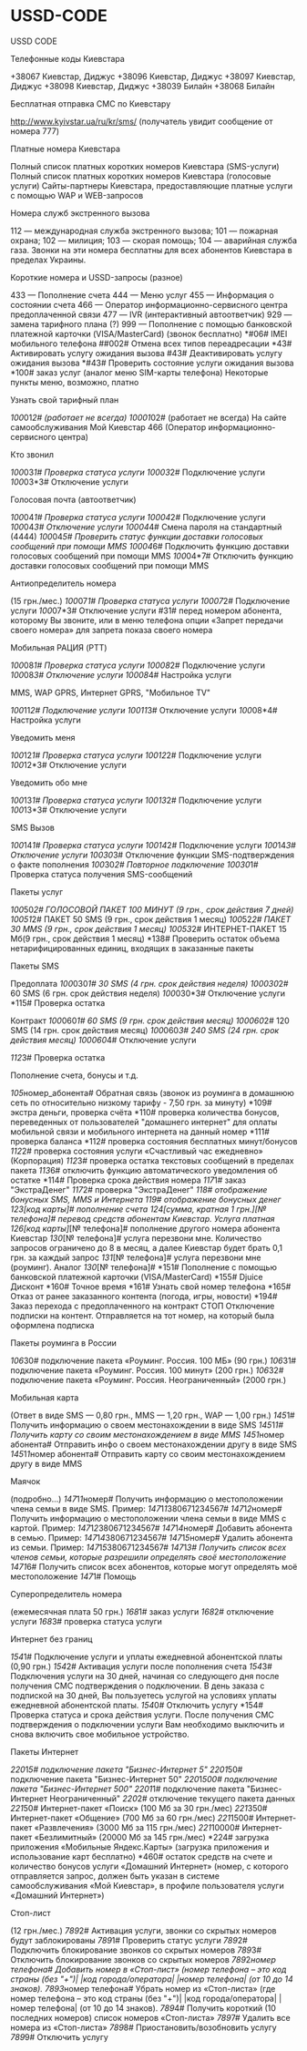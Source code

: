 # USSD-CODE
USSD CODE

Телефонные коды Киевстара

+38067 Киевстар, Диджус
+38096 Киевстар, Диджус
+38097 Киевстар, Диджус
+38098 Киевстар, Диджус
+38039 Билайн
+38068 Билайн

Бесплатная отправка СМС по Киевстару

http://www.kyivstar.ua/ru/kr/sms/ (получатель увидит сообщение от номера 777)

Платные номера Киевстара

Полный список платных коротких номеров Киевстара (SMS-услуги)
Полный список платных коротких номеров Киевстара (голосовые услуги)
Сайты-партнеры Киевстара, предоставляющие платные услуги с помощью WAP и WEB-запросов

Номера служб экстренного вызова

112 — международная служба экстренного вызова;
101 — пожарная охрана;
102 — милиция;
103 — скорая помощь;
104 — аварийная служба газа.
Звонки на эти номера бесплатны для всех абонентов Киевстара в пределах Украины.

Короткие номера и USSD-запросы (разное)

433 — Пополнение счета
444 — Меню услуг
455 — Информация о состоянии счета
466 — Оператор информационно-сервисного центра предоплаченной связи
477 — IVR (интерактивный автоответчик)
929 — замена тарифного плана (?)
999 — Пополнение с помощью банковской платежной карточки (VISA/MasterCard) (звонок бесплатно)
*#06# IMEI мобильного телефона
##002# Отмена всех типов переадресации
*43# Активировать услугу ожидания вызова
#43# Деактивировать услугу ожидания вызова
*#43# Проверить состояние услуги ожидания вызова
*100# заказ услуг (аналог меню SIM-карты телефона)
Некоторые пункты меню, возможно, платно

Узнать свой тарифный план

*100*01*2# (работает не всегда)
*100*01*02# (работает не всегда)
На сайте самообслуживания Мой Киевстар
466 (Оператор информационно-сервисного центра)

Кто звонил

*100*03*1# Проверка статуса услуги
*100*03*2# Подключение услуги
*100*03*3# Отключение услуги

Голосовая почта (автоответчик)

*100*04*1# Проверка статуса услуги
*100*04*2# Подключение услуги
*100*04*3# Отключение услуги
*100*04*4# Смена пароля на стандартный (4444)
*100*04*5# Проверить статус функции доставки голосовых сообщений при помощи MMS
*100*04*6# Подключить функцию доставки голосовых сообщений при помощи MMS
*100*04*7# Отключить функцию доставки голосовых сообщений при помощи MMS

Антиопределитель номера

(15 грн./мес.)
*100*07*1# Проверка статуса услуги
*100*07*2# Подключение услуги
*100*07*3# Отключение услуги
#31# перед номером абонента, которому Вы звоните, или в меню телефона опции «Запрет передачи своего номера» для запрета показа своего номера

Мобильная РАЦИЯ (PTT)

*100*08*1# Проверка статуса услуги
*100*08*2# Подключение услуги
*100*08*3# Отключение услуги
*100*08*4# Настройка услуги

MMS, WAP GPRS, Интернет GPRS, "Мобильное TV"

*100*11*2# Подключение услуги
*100*11*3# Отключение услуги
*100*08*4# Настройка услуги

Уведомить меня

*100*12*1# Проверка статуса услуги
*100*12*2# Подключение услуги
*100*12*3# Отключение услуги

Уведомить обо мне

*100*13*1# Проверка статуса услуги
*100*13*2# Подключение услуги
*100*13*3# Отключение услуги

SMS Вызов

*100*14*1# Проверка статуса услуги
*100*14*2# Подключение услуги
*100*14*3# Отключение услуги
*100*30*3# Отключение функции SMS-подтверждения о факте пополнения
*100*30*2# Повторное подключение
*100*30*1# Проверка статуса получения SMS-сообщений

Пакеты услуг

*100*50*2# ГОЛОСОВОЙ ПАКЕТ 100 МИНУТ (9 грн., срок действия 7 дней)
*100*51*2# ПАКЕТ 50 SMS (9 грн., срок действия 1 месяц)
*100*52*2# ПАКЕТ 30 ММS (9 грн., срок действия 1 месяц)
*100*53*2# ИНТЕРНЕТ-ПАКЕТ 15 Мб(9 грн., срок действия 1 месяц)
*138# Проверить остаток объема нетарифицированных единиц, входящих в заказанные пакеты

Пакеты SMS

Предоплата
*100*030*1# 30 SMS (4 грн. срок действия неделя)
*100*030*2# 60 SMS (6 грн. срок действия неделя)
*100*030*3# Отключение услуги
*115# Проверка остатка

Контракт
*100*060*1# 60 SMS (9 грн. срок действия месяц)
*100*060*2# 120 SMS (14 грн. срок действия месяц)
*100*060*3# 240 SMS (24 грн. срок действия месяц)
*100*060*4# Отключение услуги

*112*3# Проверка остатка

Пополнение счета, бонусы и т.д.

*105*номер_абонента# Обратная связь (звонок из роуминга в домашнюю сеть по относительно низкому тарифу - 7,50 грн. за минуту)
*109# экстра деньги, проверка счёта
*110# проверка количества бонусов, переведенных от пользователей "домашнего интернет" для оплаты мобильной связи и мобильного интернета на данный номер
*111# проверка баланса
*112# проверка состояния бесплатных минут/бонусов
*112*2# проверка состояния услуги «Счастливый час ежедневно» (Корпорация)
*112*3# проверка остатка текстовых сообщений в пределах пакета
*113*6# отключить функцию автоматического уведомления об остатке
*114# Проверка срока действия номера
*117*1# заказ "ЭкстраДенег"
*117*2# проверка "ЭкстраДенег"
*118# отображение бонусных SMS, MMS и Интернета
*119# отображение бонусных денег
*123*[код карты]# пополнение счета
*124*[сумма, кратная 1 грн.]*[№ телефона]# перевод средств абонентам Киевстар. Услуга платная
*126*[код карты]*[№ телефона]# пополнение другого номера абонента Киевстар
*130*[№ телефона]# услуга перезвони мне. Количество запросов ограничено до 8 в месяц, а далее Киевстар будет брать 0,1 грн. за каждый запрос
*131*[№ телефона]# услуга перезвони мне (роуминг). Аналог *130*[№ телефона]#
*151# Пополнение с помощью банковской платежной карточки (VISA/MasterCard)
*155# Djuice Дисконт
*160# Точное время
*161# Узнать свой номер телефона
*165# Отказ от ранее заказанного контента (погода, игры, новости)
*194# Заказ перехода с предоплаченного на контракт
СТОП Отключение подписки на контент. Отправляется на тот номер, на который была оформлена подписка

Пакеты роуминга в России

*106*30# подключение пакета «Роуминг. Россия. 100 МБ» (90 грн.)
*106*31# подключение пакета «Роуминг. Россия. 100 минут» (200 грн.)
*106*32# подключение пакета «Роуминг. Россия. Неограниченный» (2000 грн.)

Мобильная карта

(Ответ в виде SMS — 0,80 грн., MMS — 1,20 грн., WAP — 1,00 грн.)
*145*1# Получить информацию о своем местонахождении в виде SMS
*145*1*1# Получить карту со своим местонахождением в виде MMS
*145*1*номер абонента# Отправить инфо о своем местонахождении другу в виде SMS
*145*1*1*номер абонента# Отправить карту со своим местонахождением другу в виде MMS

Маячок

(подробно...)
*147*1*1*номер# Получить информацию о местоположении члена семьи в виде SMS. Пример: *147*1*1*380671234567#
*147*1*2*номер# Получить информацию о местоположении члена семьи в виде MMS с картой. Пример: *147*1*2*380671234567#
*147*1*4*номер# Добавить абонента в семью. Пример: *147*1*4*380671234567#
*147*1*5*номер# Удалить абонента из семьи. Пример: *147*1*5*380671234567#
*147*1*3# Получить список всех членов семьи, которые разрешили определять своё местоположение
*147*1*6# Получить список всех абонентов, которые могут определять моё местоположение
*147*1# Помощь

Суперопределитель номера

(ежемесячная плата 50 грн.)
*168*1# заказ услуги
*168*2# отключение услуги
*168*3# проверка статуса услуги

Интернет без границ

*154*1# Подключение услуги и уплаты ежедневной абонентской платы (0,90 грн.)
*154*2# Активация услуги после пополнения счета
*154*3# Подключения услуги на 30 дней, начиная со следующего дня после получения СМС подтверждения о подключении. В день заказа с подпиской на 30 дней, Вы пользуетесь услугой на условиях уплаты ежедневной абонентской платы.
*154*0# Отключить услугу
*154# Проверка статуса и срока действия услуги. После получения СМС подтверждения о подключении услуги Вам необходимо выключить и снова включить свое мобильное устройство.

Пакеты Интернет

*220*1*5# подключение пакета "Бизнес-Интернет 5"
*220*1*50# подключение пакета "Бизнес-Интернет 50"
*220*1*500# подключение пакета "Бизнес-Интернет 500"
*220*1*1# подключение пакета "Бизнес-Интернет Неограниченный"
*220*2# отключение текущего пакета данных
*221*50# Интернет-пакет «Поиск» (100 Мб за 30 грн./мес)
*221*350# Интернет-пакет «Общение» (700 Мб за 60 грн./мес)
*221*1500# Интернет-пакет «Развлечения» (3000 Мб за 115 грн./мес)
*221*10000# Интернет-пакет «Безлимитный» (20000 Мб за 145 грн./мес)
*224# загрузка приложения «Мобильные Яндекс.Карты» (загрузка приложения и использование карт бесплатно)
*460# остаток средств на счете и количество бонусов услуги «Домашний Интернет» (номер, с которого отправляется запрос, должен быть указан в системе самообслуживания «Мой Киевстар», в профиле пользователя услуги «Домашний Интернет»)

Стоп-лист

(12 грн./мес.)
*789*2# Активация услуги, звонки со скрытых номеров будут заблокированы
*789*1# Проверить статус услуги
*789*2# Подключить блокирование звонков со скрытых номеров
*789*3# Отключить блокирование звонков со скрытых номеров
*789*2*номер телефона# Добавить номер в «Стоп-лист» (номер телефона – это код страны (без "+")| |код города/оператора| |номер телефона| (от 10 до 14 знаков).
*789*3*номер телефона# Убрать номер из «Стоп-листа» (где номер телефона – это код страны (без "+")| |код города/оператора| |номер телефона| (от 10 до 14 знаков).
*789*4# Получить короткий (10 последних номеров) список номеров «Стоп-листа»
*789*7# Удалить все номера из «Стоп-листа»
*789*8# Приостановить/возобновить услугу
*789*9# Отключить услугу
